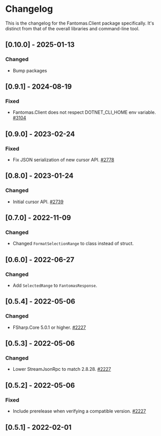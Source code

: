 # Changelog

This is the changelog for the Fantomas.Client package specifically. It's distinct from that of the overall libraries and command-line tool.

## [0.10.0] - 2025-01-13

### Changed
- Bump packages

## [0.9.1] - 2024-08-19

### Fixed
- Fantomas.Client does not respect DOTNET_CLI_HOME env variable. [\#3104](https://github.com/fsprojects/fantomas/issues/3104)

## [0.9.0] - 2023-02-24

### Fixed
- Fix JSON serialization of new cursor API. [\#2778](https://github.com/fsprojects/fantomas/issues/2778)

## [0.8.0] - 2023-01-24

### Changed
- Initial cursor API. [\#2739](https://github.com/fsprojects/fantomas/pull/2739)

## [0.7.0] - 2022-11-09

### Changed
- Changed `FormatSelectionRange` to class instead of struct.

## [0.6.0] - 2022-06-27

### Changed
- Add `SelectedRange` to `FantomasResponse`.

## [0.5.4] - 2022-05-06

### Changed
- FSharp.Core 5.0.1 or higher. [\#2227](https://github.com/fsprojects/fantomas/pull/2227)

## [0.5.3] - 2022-05-06

### Changed
- Lower StreamJsonRpc to match 2.8.28. [\#2227](https://github.com/fsprojects/fantomas/pull/2227)

## [0.5.2] - 2022-05-06

### Fixed
- Include prerelease when verifying a compatible version. [\#2227](https://github.com/fsprojects/fantomas/pull/2227)

## [0.5.1] - 2022-02-01
